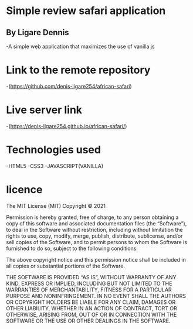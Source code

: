 # Simple review safari application
## By Ligare Dennis
-A simple web application that maximizes the use of vanilla js


# Link to the remote repository
-(https://github.com/denis-ligare254/african-safari)

# Live server link
-(https://denis-ligare254.github.io/african-safari/)

# Technologies used
-HTML5
-CSS3
-JAVASCRIPT(VANILLA)


# licence 
The MIT License (MIT)
Copyright © 2021 <dennis Ligare>

Permission is hereby granted, free of charge, to any person obtaining a copy of this software and associated documentation files (the “Software”), to deal in the Software without restriction, including without limitation the rights to use, copy, modify, merge, publish, distribute, sublicense, and/or sell copies of the Software, and to permit persons to whom the Software is furnished to do so, subject to the following conditions:

The above copyright notice and this permission notice shall be included in all copies or substantial portions of the Software.

THE SOFTWARE IS PROVIDED “AS IS”, WITHOUT WARRANTY OF ANY KIND, EXPRESS OR IMPLIED, INCLUDING BUT NOT LIMITED TO THE WARRANTIES OF MERCHANTABILITY, FITNESS FOR A PARTICULAR PURPOSE AND NONINFRINGEMENT. IN NO EVENT SHALL THE AUTHORS OR COPYRIGHT HOLDERS BE LIABLE FOR ANY CLAIM, DAMAGES OR OTHER LIABILITY, WHETHER IN AN ACTION OF CONTRACT, TORT OR OTHERWISE, ARISING FROM, OUT OF OR IN CONNECTION WITH THE SOFTWARE OR THE USE OR OTHER DEALINGS IN THE SOFTWARE.